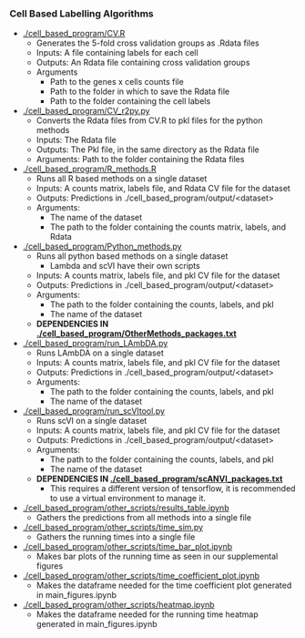 ### Cell Based Labelling Algorithms
* [./cell_based_program/CV.R](./cell_based_program/CV.R)
    * Generates the 5-fold cross validation groups as .Rdata files
    * Inputs: A file containing labels for each cell
    * Outputs: An Rdata file containing cross validation groups
    * Arguments
        * Path to the genes x cells counts file
        * Path to the folder in which to save the Rdata file
        * Path to the folder containing the cell labels
* [./cell_based_program/CV_r2py.py](./cell_based_program/CV_r2py.py)
    * Converts the Rdata files from CV.R to pkl files for the python methods
    * Inputs: The Rdata file
    * Outputs: The Pkl file, in the same directory as the Rdata file
    * Arguments: Path to the folder containing the Rdata files  
* [./cell_based_program/R_methods.R](./cell_based_program/R_methods.R)
    * Runs all R based methods on a single dataset
    * Inputs: A counts matrix, labels file, and Rdata CV file for the dataset
    * Outputs: Predictions in ./cell_based_program/output/\<dataset\>
    * Arguments:
        * The name of the dataset
        * The path to the folder containing the counts matrix, labels, and Rdata
* [./cell_based_program/Python_methods.py](./cell_based_program/Python_methods.py)
    * Runs all python based methods on a single dataset
        * Lambda and scVI have their own scripts
    * Inputs: A counts matrix, labels file, and pkl CV file for the dataset
    * Outputs: Predictions in ./cell_based_program/output/\<dataset\>
    * Arguments:
        * The path to the folder containing the counts, labels, and pkl
        * The name of the dataset
    * **DEPENDENCIES IN [./cell_based_program/OtherMethods_packages.txt](./cell_based_program/OtherMethods_packages.txt)**
* [./cell_based_program/run_LAmbDA.py](./cell_based_program/run_LAmbDA.py)
    * Runs LAmbDA on a single dataset
    * Inputs: A counts matrix, labels file, and pkl CV file for the dataset
    * Outputs: Predictions in ./cell_based_program/output/\<dataset\>
    * Arguments:
        * The path to the folder containing the counts, labels, and pkl
        * The name of the dataset
* [./cell_based_program/run_scVItool.py](./cell_based_program/run_scVItool.py)
    * Runs scVI on a single dataset
    * Inputs: A counts matrix, labels file, and pkl CV file for the dataset
    * Outputs: Predictions in ./cell_based_program/output/\<dataset\>
    * Arguments:
        * The path to the folder containing the counts, labels, and pkl
        * The name of the dataset
    * **DEPENDENCIES IN [./cell_based_program/scANVI_packages.txt](./cell_based_program/scANVI_packages.txt)**
        * This requires a different version of tensorflow, it is recommended
        to use a virtual environment to manage it.
* [./cell_based_program/other_scripts/results_table.ipynb](./cell_based_program/other_scripts/results_table.ipynb)
    * Gathers the predictions from all methods into a single file
* [./cell_based_program/other_scripts/time_sim.py](./cell_based_program/other_scripts/time_sim.py)
    * Gathers the running times into a single file
* [./cell_based_program/other_scripts/time_bar_plot.ipynb](./cell_based_program/other_scripts/time_bar_plot.ipynb)
    * Makes bar plots of the running time as seen in our supplemental figures
* [./cell_based_program/other_scripts/time_coefficient_plot.ipynb](./cell_based_program/other_scripts/time_coefficient_plot.ipynb)
    * Makes the dataframe needed for the time coefficient plot generated in 
    main_figures.ipynb
* [./cell_based_program/other_scripts/heatmap.ipynb](./cell_based_program/other_scripts/heatmap.ipynb)
    * Makes the dataframe needed for the running time heatmap generated in 
    main_figures.ipynb